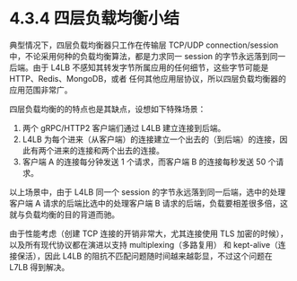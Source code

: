 # 4.3.4 四层负载均衡小结

典型情况下，四层负载均衡器只工作在传输层 TCP/UDP connection/session 中，不论采用何种的负载均衡算法，都是力求同一 session 的字节永远落到同一后端。由于 L4LB 不感知其转发字节所属应用的任何细节，这些字节可能是 HTTP、Redis、MongoDB，或者 任何其他应用层协议，所以四层负载均衡器的应用范围非常广。

四层负载均衡的的特点也是其缺点，设想如下特殊场景：

1. 两个 gRPC/HTTP2 客户端们通过 L4LB 建立连接到后端。
2. L4LB 为每个进来（从客户端）的连接建立一个出去的（到后端）的连接，因此有两个进来的连接和两个出去的连接。
3. 客户端 A 的连接每分钟发送 1 个请求，而客户端 B 的连接每秒发送 50 个请求。

以上场景中，由于 L4LB 同一个 session 的字节永远落到同一后端，选中的处理客户端 A 请求的后端比选中的处理客户端 B 请求的后端，负载要相差很多倍，这就与负载均衡的目的背道而驰。

由于性能考虑（创建 TCP 连接的开销非常大，尤其连接使用 TLS 加密的时候），以及所有现代协议都在演进以支持 multiplexing（多路复用） 和 kept-alive（连接保活），因此 L4LB 的阻抗不匹配问题随时间越来越彰显，不过这个问题在 L7LB 得到解决。

